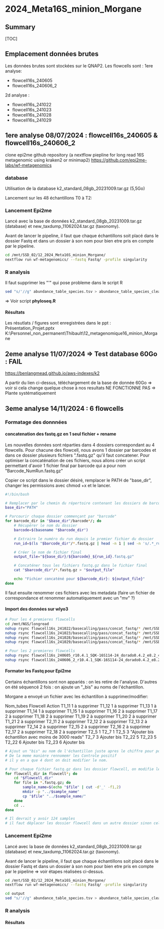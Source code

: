 # 2024_Meta16S_minion_Morgane

## Summary
[TOC]

## Emplacement données brutes
Les données brutes sont stockées sur le QNAP2. Les flowcells sont :
1ere analyse:
- flowcell16s_240605
- flowcell16s_240606_2

2d analyse :
- flowcell16s_241022
- flowcell16s_241023
- flowcell16s_241028
- flowcell16s_241029



## 1ere analyse 08/07/2024 : flowcell16s_240605 & flowcell16s_240606_2
clone epi2me github repository (a nextflow piepline for long read 16S metagenomic using kraken2 or minimap2)
https://github.com/epi2me-labs/wf-metagenomics

### database
Utilisation de la database k2_standard_08gb_20231009.tar.gz (5,5Go)


Lancement sur les 48 échantillons T0 à T2:



### Lancement Epi2me

Lancé avec la base de données k2_standard_08gb_20231009.tar.gz (database) et new_taxdump_11062024.tar.gz (taxonomy).

Avant de lancer le pipeline, il faut que chaque échantillons soit placé dans le dossier Fastq et dans un dossier à son nom pour bien etre pris en compte par le pipeline.

```bash
cd /mnt/SSD_02/12_2024_Meta16S_minion_Morgane/
nextflow run wf-metagenomics/ --fastq Fastq/ -profile singularity
```


### R analysis

Il faut supprimer les "'" qui pose probleme dans le script R
```bash
sed "s/'//g" abundance_table_species.tsv > abundance_table_species_clean.tsv
```


=> Voir script **phyloseq.R**

#### Résultats

Les résutlats / figures sont enregistrées dans le ppt : Présentation_Projet.pptx
K:\Personnel_non_permanent\Thibault\12_metagenomique16_minion_Morgane





## 2eme analyse 11/07/2024 => Test database 60Go : FAIL

https://benlangmead.github.io/aws-indexes/k2

A partir du lien ci-dessus, téléchargement de la base de donnée 60Go => voir si cela change quelque chose à nos resultats
NE FONCTIONNE PAS => Plante systématiquement




## 3eme analyse 14/11/2024 : 6 flowcells

### Formatage des donnnées

#### concatenation des fastq.gz en 1 seul fichier + rename
Les nouvelles données sont réparties dans 4 dossiers correspondant au 4 flowcells. Pour chacune des flowcell, nous avons 1 dossier par barcodes et dans ce dossier plusieurs fichiers ".fastq.gz" qu'il faut concatener. Pour optimiser la concaténation de ces fichiers, nous allons créer un script permettant d'avoir 1 fichier final par barcode qui a pour nom "Barcode_NumRun.fastq.gz"

Copier ce script dans le dossier désiré, remplacer le PATH de "base_dir", changer les permissions avec chmod +x et le lancer.

```bash
#!/bin/bash

# Remplacer par le chemin du répertoire contenant les dossiers de barcode
base_dir="PATH"

# Parcourir chaque dossier commençant par "barcode"
for barcode_dir in "$base_dir"/barcode*/; do
    # Récupérer le nom du dossier
    barcode=$(basename "$barcode_dir")

    # Extraire le numéro du run depuis le premier fichier du dossier
    run_id=$(ls "$barcode_dir"/*.fastq.gz | head -n 1 | sed -n 's/.*_runid_\([a-z0-9]*\)_.*/\1/p')

    # Créer le nom de fichier final
    output_file="${base_dir}/${barcode}_${run_id}.fastq.gz"

    # Concaténer tous les fichiers fastq.gz dans le fichier final
    cat "$barcode_dir"/*.fastq.gz > "$output_file"

    echo "Fichier concaténé pour ${barcode_dir}: ${output_file}"
done
```


Il faut ensuite renommer ces fichiers avec les metadata (faire un fichier de correspondance et renommer automatiquement avec un "mv" ?)


#### Import des données sur wlyo3

```bash
# Pour les 4 premieres flowcells
cd /mnt/NGS/longread
nohup rsync flowcell16s_241022/basecalling/pass/concat_fastq/* /mnt/SSD_02/12_2024_Meta16S_minion_Morgane/Fastq/flowcell22/ &
nohup rsync flowcell16s_241023/basecalling/pass/concat_fastq/* /mnt/SSD_02/12_2024_Meta16S_minion_Morgane/Fastq/flowcell23/ &
nohup rsync flowcell16s_241028/basecalling/pass/concat_fastq/* /mnt/SSD_02/12_2024_Meta16S_minion_Morgane/Fastq/flowcell28/ &
nohup rsync flowcell16s_241029/basecalling/pass/concat_fastq/* /mnt/SSD_02/12_2024_Meta16S_minion_Morgane/Fastq/flowcell29/ &

# Pour les 2 premieres flowcells
nohup rsync flowcell16s_240605_r10.4.1_SQK-16S114-24_dorado0.4.2_e8.2_400bps_sup_500/dorado_barcoder/*fastq.gz /mnt/SSD_02/12_2024_Meta16S_minion_Morgane/Fastq/flowcell05/ &
nohup rsync flowcell16s_240606_2_r10.4.1_SQK-16S114-24_dorado0.4.2_e8.2_400bps_sup_500/dorado_barcoder/*fastq.gz /mnt/SSD_02/12_2024_Meta16S_minion_Morgane/Fastq/flowcell06_2/ &
```

#### Formater les Fastq pour Epi2me

Certains échantillons sont non appariés : on les retire de l'analyse. D'autres on été séquencé 2 fois : on ajoute un "_bis" au noms de l'échantillon.

Morgane a envoyé un fichier avec les échantillon à supprimer/modifier:

Nom_tubes       Flowcell        Action
T1_11   1       à supprimer
T1_12   1       à supprimer
T1_13   1       à supprimer
T1_14   1       à supprimer
T1_15   1       à supprimer
T1_16   2       à supprimer
T1_17   2       à supprimer
T1_18   2       à supprimer
T1_19   2       à supprimer
T1_20   2       à supprimer
T1_21   2       à supprimer
T2_11   2       à supprimer
T2_12   2       à supprimer
T2_13   2       à supprimer
T2_14   2       à supprimer
T2_15   2       à supprimer
T2_16   2       à supprimer
T2_17   2       à supprimer
T2_18   2       à supprimer
T2_5    1
T2_7    1
T2_5    3       "Ajouter bis
échantillon avec moins de 3000 reads"
T2_7    3       Ajouter bis
T2_22   5
T2_23   5
T2_22   6       Ajouter bis
T2_23   6       Ajouter bis


```bash
# Ajout un "bis" au nom de l'échantillon juste apres le chiffre pour pouvoir récuperer le pattern dans la commande ci-dessous
# De la meme manière rennomemr les Controle positif
# il y en a que 4 dont on doit modifier le nom.

# Pour chaque fichier fastq.gz dans les dossier flowcell, on modifie le nom pour ne garder que les 2 premier pattern avant le second "_". On les copie ensuite dans un dossier portant le nom de l'échantillon.
for flowcell_dir in flowcell*; do
    cd "$flowcell_dir"
    for file in *.fastq.gz; do
        sample_name=$(echo "$file" | cut -d'_' -f1,2)
        mkdir -p "../$sample_name"
        cp "$file" "../$sample_name/"
    done
    cd ..
done

# Il devrait y avoir 124 samples
# il faut déplacer les dossier flowcell dans un autre dossier sinon cela plante lors du lancement du pipeline
```


### Lancement Epi2me

Lancé avec la base de données k2_standard_08gb_20231009.tar.gz (database) et new_taxdump_11062024.tar.gz (taxonomy).

Avant de lancer le pipeline, il faut que chaque échantillons soit placé dans le dossier Fastq et dans un dossier à son nom pour bien etre pris en compte par le pipeline => voir étapes réalisées ci-dessus.

```bash
cd /mnt/SSD_02/12_2024_Meta16S_minion_Morgane/
nextflow run wf-metagenomics/ --fastq Fastq/ -profile singularity

cd output
sed "s/'//g" abundance_table_species.tsv > abundance_table_species_clean.csv
```

### R analysis

#### Résultats
